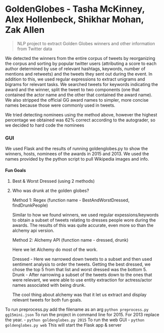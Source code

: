 # GoldenGlobes - Tasha McKinney, Alex Hollenbeck, Shikhar Mohan, Zak Allen
>NLP project to extract Golden Globes winners and other information from Twitter data

We detected the winners from the entire corpus of tweets by reorganizing the corpus and sorting by popular twitter users (attributing a score to each author determined by use of relevant hashtags, keywords, number of mentions and retweets) and the tweets they sent out during the event. In addition to this, we used regular expressions to extract unigrams and bigrams for relevant tasks. We searched tweets for keywords indicating the award and the winner, split the tweet to two components (one that contained the actor name and the other that contained the award name). We also stripped the official GG award names to simpler, more concise names because those were commonly used in tweets. 

We tried detecting nominees using the method above, however the highest percentage we obtained was 62% correct according to the autograder, so we decided to hard code the nominees

### GUI

We used Flask and the results of running goldenglobes.py to show the winners, hosts, nominees of the awards in 2015 and 2013. We used the names provided by the python script to pull Wikipedia images and info. 

#### Fun Goals

1. Best & Worst Dressed  (using 2 methods)
2. Who was drunk at the golden globes? 

	Method 1: Regex (function name - BestAndWorstDressed, findDrunkPeople)

	Similar to how we found winners, we used regular expessions/keywords to obtain a subset of tweets relating to dresses people wore during the awards. The results of this was quite accurate, even more so than the alchemy api version. 

	Method 2: Alchemy API (function name - dressed, drunk)

	Here we let Alchemy do most of the work. 

	Dressed - Here we narrowed down tweets to a subset and then used sentiment analysis to order the tweets. Getting the best dressed, we chose the top 5 from that list and worst dressed was the bottom 5.
	Drunk - After narrowing a subset of the tweets down to the ones that were relevant, we were able to use entity extraction for actress/actor names associated with being drunk. 

	The cool thing about alchemy was that it let us extract and display relevant tweets for both fun goals.

To run preprocess.py add the filename as an arg `python preprocess.py gg15mini.json`
To run the project in command line for 2015. For 2013 replace the year. - `python goldenglobes.py 2015`
To run the web GUI - `python goldenglobes.py web` This will start the Flask app & server
